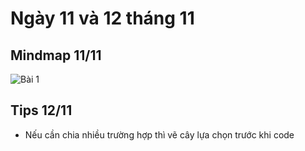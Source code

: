 # Ngày 11 và 12 tháng 11
## Mindmap 11/11
![Bài 1](https://github.com/user-attachments/assets/72ab512e-68fb-4d91-adb9-d4a44d31babe)
## Tips 12/11
- Nếu cần chia nhiều trường hợp thì vẽ cây lựa chọn trước khi code
